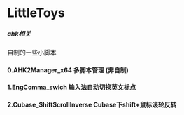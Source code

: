 # LittleToys
##### ahk相关
自制的一些小脚本

#### 0.AHK2Manager_x64 多脚本管理 (非自制)
#### 1.EngComma_swich 输入法自动切换英文标点
#### 2.Cubase_ShiftScrollInverse Cubase下shift+鼠标滚轮反转